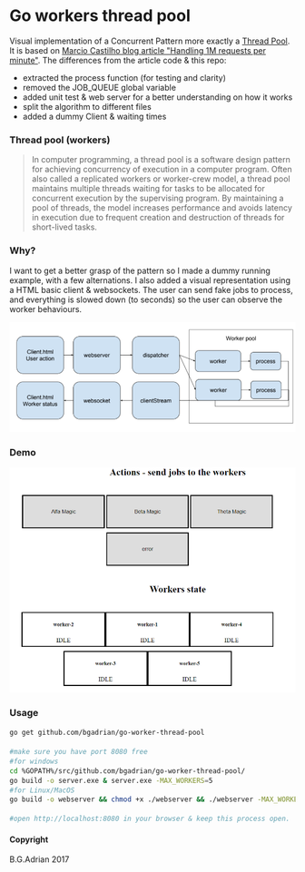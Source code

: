 # Go workers thread pool

Visual implementation of a Concurrent Pattern more exactly a [Thread Pool](https://en.wikipedia.org/wiki/Thread_pool). It is based on [Marcio Castilho
 blog article "Handling 1M requests per minute"](https://medium.com/smsjunk/handling-1-million-requests-per-minute-with-golang-f70ac505fcaa). The differences from the article code & this repo:
 
 * extracted the process function (for testing and clarity)
 * removed the JOB_QUEUE global variable
 * added unit test & web server for a better understanding on how it works
 * split the algorithm to different files
 * added a dummy Client & waiting times

### Thread pool (workers)

> In computer programming, a thread pool is a software design pattern for achieving concurrency of execution in a computer program. Often also called a replicated workers or worker-crew model, a thread pool maintains multiple threads waiting for tasks to be allocated for concurrent execution by the supervising program. By maintaining a pool of threads, the model increases performance and avoids latency in execution due to frequent creation and destruction of threads for short-lived tasks.

### Why?

I want to get a better grasp of the pattern so I made a dummy  running example, with a few alternations. I also added a visual representation using a HTML basic client & websockets. The user can send fake jobs to process, and everything is slowed down (to seconds) so the user can observe the worker behaviours.

![diagram](./diagram.png)

### Demo 

![alt text](./demo.gif)

### Usage

```bash
go get github.com/bgadrian/go-worker-thread-pool

#make sure you have port 8080 free
#for windows 
cd %GOPATH%/src/github.com/bgadrian/go-worker-thread-pool/
go build -o server.exe & server.exe -MAX_WORKERS=5
#for Linux/MacOS
go build -o webserver && chmod +x ./webserver && ./webserver -MAX_WORKERS=5

#open http://localhost:8080 in your browser & keep this process open.
```



#### Copyright
B.G.Adrian 2017


